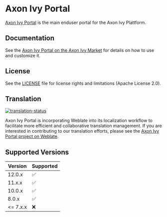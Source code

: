 # Axon Ivy Portal

[Axon Ivy Portal](https://market.axonivy.com/portal) is the main enduser portal for the Axon Ivy Plattform.

## Documentation

See the [Axon Ivy Portal on the Axon Ivy Market](https://market.axonivy.com/portal) for details on how to use and customize it.

## License

See the [LICENSE](LICENSE) file for license rights and limitations (Apache License 2.0).

## Translation

[![translation-status](https://hosted.weblate.org/widget/axonivy-portal/svg-badge.svg)](https://hosted.weblate.org/engage/axonivy-portal/)

Axon Ivy Portal is incorporating Weblate into its localization workflow to facilitate more efficient and collaborative translation management. If you are interested in contributing to our translation efforts, please see the  [Axon Ivy Portal project on Weblate](https://hosted.weblate.org/projects/axonivy-portal/#information).

## Supported Versions

| Version | Supported          |
| ------- | ------------------ |
| 12.0.x  | :white_check_mark: |
| 11.x.x  | :white_check_mark: |
| 10.0.x  | :white_check_mark:  |
|  8.0.x   | :white_check_mark: |
| <= 7.x.x   | :x:                |
